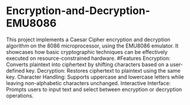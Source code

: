 # Encryption-and-Decryption-EMU8086
This project implements a Caesar Cipher encryption and decryption algorithm on the 8086 microprocessor, using the EMU8086 emulator. It showcases how basic cryptographic techniques can be effectively executed on resource-constrained hardware.
#Features
    Encryption:
    Converts plaintext into ciphertext by shifting characters based on a user-defined key.
    Decryption:
    Restores ciphertext to plaintext using the same key.
    Character Handling:
    Supports uppercase and lowercase letters while leaving non-alphabetic characters unchanged.
    Interactive Interface:
    Prompts users to input text and select between encryption or decryption operations.
